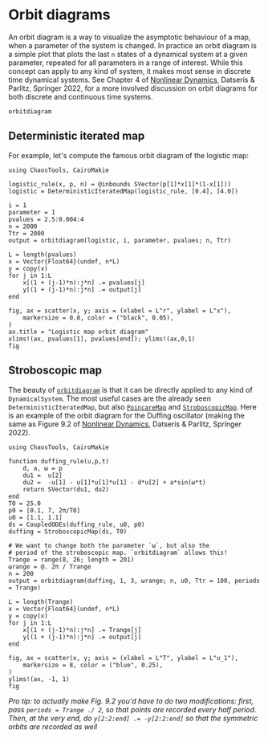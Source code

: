 # Orbit diagrams

An orbit diagram is a way to visualize the asymptotic
behaviour of a map, when a parameter of the system is changed.
In practice an orbit diagram is a simple plot that plots the last `n` states of a dynamical system at a given parameter, repeated for all parameters in a range of interest. While this concept can apply to any kind of system, it makes most sense in discrete time dynamical systems.
See Chapter 4 of [Nonlinear Dynamics](https://link.springer.com/book/10.1007/978-3-030-91032-7), Datseris & Parlitz, Springer 2022, for a more involved discussion on orbit diagrams for both discrete and continuous time systems.

```@docs
orbitdiagram
```

## Deterministic iterated map

For example, let's compute the famous orbit diagram of the logistic map:
```@example MAIN
using ChaosTools, CairoMakie

logistic_rule(x, p, n) = @inbounds SVector(p[1]*x[1]*(1-x[1]))
logistic = DeterministicIteratedMap(logistic_rule, [0.4], [4.0])

i = 1
parameter = 1
pvalues = 2.5:0.004:4
n = 2000
Ttr = 2000
output = orbitdiagram(logistic, i, parameter, pvalues; n, Ttr)

L = length(pvalues)
x = Vector{Float64}(undef, n*L)
y = copy(x)
for j in 1:L
    x[(1 + (j-1)*n):j*n] .= pvalues[j]
    y[(1 + (j-1)*n):j*n] .= output[j]
end

fig, ax = scatter(x, y; axis = (xlabel = L"r", ylabel = L"x"),
    markersize = 0.8, color = ("black", 0.05),
)
ax.title = "Logistic map orbit diagram"
xlims!(ax, pvalues[1], pvalues[end]); ylims!(ax,0,1)
fig
```

## Stroboscopic map

The beauty of [`orbitdiagram`](@ref) is that it can be directly applied to any kind of `DynamicalSystem`. The most useful cases are the already seen `DeterministicIteratedMap`, but also [`PoincareMap`](@ref) and [`StroboscopicMap`](@ref). Here is an example of the orbit diagram for the Duffing oscillator (making the same as Figure 9.2 of  [Nonlinear Dynamics](https://link.springer.com/book/10.1007/978-3-030-91032-7), Datseris & Parlitz, Springer 2022).

```@example MAIN
using ChaosTools, CairoMakie

function duffing_rule(u,p,t)
    d, a, ω = p
    du1 =  u[2]
    du2 =  -u[1] - u[1]*u[1]*u[1] - d*u[2] + a*sin(ω*t)
    return SVector(du1, du2)
end
T0 = 25.0
p0 = [0.1, 7, 2π/T0]
u0 = [1.1, 1.1]
ds = CoupledODEs(duffing_rule, u0, p0)
duffing = StroboscopicMap(ds, T0)

# We want to change both the parameter `ω`, but also the
# period of the stroboscopic map. `orbitdiagram` allows this!
Trange = range(8, 26; length = 201)
ωrange = @. 2π / Trange
n = 200
output = orbitdiagram(duffing, 1, 3, ωrange; n, u0, Ttr = 100, periods = Trange)

L = length(Trange)
x = Vector{Float64}(undef, n*L)
y = copy(x)
for j in 1:L
    x[(1 + (j-1)*n):j*n] .= Trange[j]
    y[(1 + (j-1)*n):j*n] .= output[j]
end

fig, ax = scatter(x, y; axis = (xlabel = L"T", ylabel = L"u_1"),
    markersize = 8, color = ("blue", 0.25),
)
ylims!(ax, -1, 1)
fig
```

_Pro tip: to actually make Fig. 9.2 you'd have to do two modifications: first, pass `periods = Trange ./ 2`, so that points are recorded every half period. Then, at the very end, do `y[2:2:end] .= -y[2:2:end]` so that the symmetric orbits are recorded as well_
